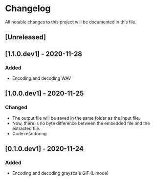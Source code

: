 # Changelog
All notable changes to this project will be documented in this file.

## [Unreleased]

## [1.1.0.dev1] - 2020-11-28
### Added
-  Encoding and decoding WAV

## [1.0.0.dev1] - 2020-11-25
### Changed
- The output file will be saved in the same folder as the input file.
- Now, there is no byte difference between the embedded file and the extracted file.
- Code refactoring

## [0.1.0.dev1] - 2020-11-24
### Added
- Encoding and decoding grayscale GIF (L mode)
